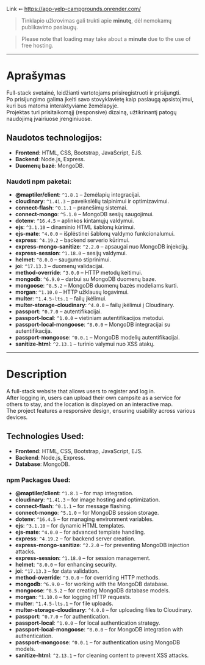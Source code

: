 Link ➵ https://app-yelp-campgrounds.onrender.com/
> Tinklapio užkrovimas gali trukti apie **minutę**, dėl nemokamų publikavimo paslaugų.

> Please note that loading may take about a **minute** due to the use of free hosting.
---
# Aprašymas
Full-stack svetainė, leidžianti vartotojams prisiregistruoti ir prisijungti.  
Po prisijungimo galima įkelti savo stovyklavietę kaip paslaugą apsistojimui, kuri bus matoma interaktyviame žemėlapyje.  
Projektas turi prisitaikomąjį (responsive) dizainą, užtikrinantį patogų naudojimą įvairiuose įrenginiuose.  

## Naudotos technologijos:
- **Frontend**: HTML, CSS, Bootstrap, JavaScript, EJS.
- **Backend**: Node.js, Express.
- **Duomenų bazė**: MongoDB.

### Naudoti npm paketai:
- **@maptiler/client**: `^1.8.1` – žemėlapių integracijai.
- **cloudinary**: `^1.41.3` – paveikslėlių talpinimui ir optimizavimui.
- **connect-flash**: `^0.1.1` – pranešimų sistemai.
- **connect-mongo**: `^5.1.0` – MongoDB sesijų saugojimui.
- **dotenv**: `^16.4.5` – aplinkos kintamųjų valdymui.
- **ejs**: `^3.1.10` – dinaminio HTML šablonų kūrimui.
- **ejs-mate**: `^4.0.0` – išplėstinei šablonų valdymo funkcionalumui.
- **express**: `^4.19.2` – backend serverio kūrimui.
- **express-mongo-sanitize**: `^2.2.0` – apsaugai nuo MongoDB injekcijų.
- **express-session**: `^1.18.0` – sesijų valdymui.
- **helmet**: `^8.0.0` – saugumo stiprinimui.
- **joi**: `^17.13.3` – duomenų validacijai.
- **method-override**: `^3.0.0` – HTTP metodų keitimui.
- **mongodb**: `^6.9.0` – darbui su MongoDB duomenų baze.
- **mongoose**: `^8.5.2` – MongoDB duomenų bazės modeliams kurti.
- **morgan**: `^1.10.0` – HTTP užklausų logavimui.
- **multer**: `^1.4.5-lts.1` – failų įkėlimui.
- **multer-storage-cloudinary**: `^4.0.0` – failų įkėlimui į Cloudinary.
- **passport**: `^0.7.0` – autentifikacijai.
- **passport-local**: `^1.0.0` – vietiniam autentifikacijos metodui.
- **passport-local-mongoose**: `^8.0.0` – MongoDB integracijai su autentifikacija.
- **passport-mongoose**: `^0.0.1` – MongoDB modelių autentifikacijai.
- **sanitize-html**: `^2.13.1` – turinio valymui nuo XSS atakų.

---

# Description
A full-stack website that allows users to register and log in.  
After logging in, users can upload their own campsite as a service for others to stay, and the location is displayed on an interactive map.  
The project features a responsive design, ensuring usability across various devices.

## Technologies Used:
- **Frontend**: HTML, CSS, Bootstrap, JavaScript, EJS.
- **Backend**: Node.js, Express.
- **Database**: MongoDB.

### npm Packages Used:
- **@maptiler/client**: `^1.8.1` – for map integration.
- **cloudinary**: `^1.41.3` – for image hosting and optimization.
- **connect-flash**: `^0.1.1` – for message flashing.
- **connect-mongo**: `^5.1.0` – for MongoDB session storage.
- **dotenv**: `^16.4.5` – for managing environment variables.
- **ejs**: `^3.1.10` – for dynamic HTML templates.
- **ejs-mate**: `^4.0.0` – for advanced template handling.
- **express**: `^4.19.2` – for backend server creation.
- **express-mongo-sanitize**: `^2.2.0` – for preventing MongoDB injection attacks.
- **express-session**: `^1.18.0` – for session management.
- **helmet**: `^8.0.0` – for enhancing security.
- **joi**: `^17.13.3` – for data validation.
- **method-override**: `^3.0.0` – for overriding HTTP methods.
- **mongodb**: `^6.9.0` – for working with the MongoDB database.
- **mongoose**: `^8.5.2` – for creating MongoDB database models.
- **morgan**: `^1.10.0` – for logging HTTP requests.
- **multer**: `^1.4.5-lts.1` – for file uploads.
- **multer-storage-cloudinary**: `^4.0.0` – for uploading files to Cloudinary.
- **passport**: `^0.7.0` – for authentication.
- **passport-local**: `^1.0.0` – for local authentication strategy.
- **passport-local-mongoose**: `^8.0.0` – for MongoDB integration with authentication.
- **passport-mongoose**: `^0.0.1` – for authentication using MongoDB models.
- **sanitize-html**: `^2.13.1` – for cleaning content to prevent XSS attacks.
